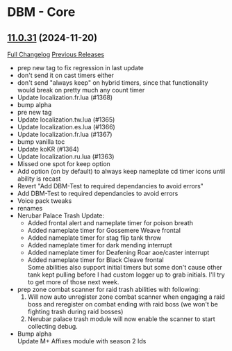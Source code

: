 # DBM - Core

## [11.0.31](https://github.com/DeadlyBossMods/DeadlyBossMods/tree/11.0.31) (2024-11-20)
[Full Changelog](https://github.com/DeadlyBossMods/DeadlyBossMods/compare/11.0.29...11.0.31) [Previous Releases](https://github.com/DeadlyBossMods/DeadlyBossMods/releases)

- prep new tag to fix regression in last update  
- don't send it on cast timers either  
- don't send "always keep" on hybrid timers, since that functionality would break on pretty much any count timer  
- Update localization.fr.lua (#1368)  
- bump alpha  
- pre new tag  
- Update localization.tw.lua (#1365)  
- Update localization.es.lua (#1366)  
- Update localization.fr.lua (#1367)  
- bump vanilla toc  
- Update koKR (#1364)  
- Update localization.ru.lua (#1363)  
- Missed one spot for keep option  
- Add option (on by default) to always keep nameplate cd timer icons until ability is recast  
- Revert "Add DBM-Test to required dependancies to avoid errors"  
- Add DBM-Test to required dependancies to avoid errors  
- Voice pack tweaks  
- renames  
- Nerubar Palace Trash Update:  
     - Added frontal alert and nameplate timer for poison breath  
     - Added nameplate timer for Gossemere Weave frontal  
     - Added nameplate timer for stag flip tank throw  
     - Added nameplate timer for dark mending interrupt  
     - Added nameplate timer for Deafening Roar aoe/caster interrupt  
     - Added nameplate timer for Black Cleave frontal  
    Some abilities also support initial timers but some don't cause other tank kept pulling before I had custom logger up to grab initials. I'll try to get more of those next week.  
- prep zone combat scanner for raid trash abilities with following:  
    1. Will now auto unregister zone combat scanner when engaging a raid boss and reregister on combat ending with raid boss (we won't be fighting trash during raid bosses)  
    2. Nerubar palace trash module will now enable the scanner to start collecting debug.  
- Bump alpha  
    Update M+ Affixes module with season 2 Ids  
